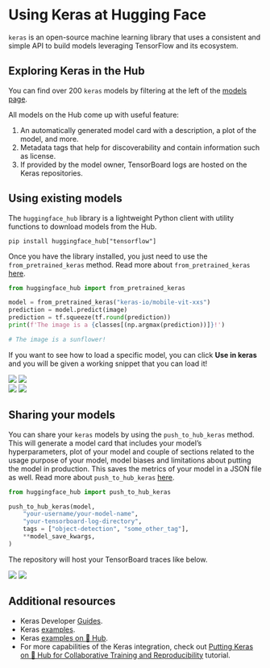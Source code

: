 # Using Keras at Hugging Face

`keras` is an open-source machine learning library that uses a consistent and simple API to build models leveraging TensorFlow and its ecosystem.

## Exploring Keras in the Hub

You can find over 200 `keras` models by filtering at the left of the [models page](https://huggingface.co/models?library=keras&sort=downloads).

All models on the Hub come up with useful feature:
1. An automatically generated model card with a description, a plot of the model, and more.
2. Metadata tags that help for discoverability and contain information such as license.
3. If provided by the model owner, TensorBoard logs are hosted on the Keras repositories.


## Using existing models

The `huggingface_hub` library is a lightweight Python client with utility functions to download models from the Hub.

```
pip install huggingface_hub["tensorflow"]
```

Once you have the library installed, you just need to use the `from_pretrained_keras` method. Read more about `from_pretrained_keras` [here](https://huggingface.co/docs/huggingface_hub/main/en/package_reference/mixins#huggingface_hub.from_pretrained_keras).

```py
from huggingface_hub import from_pretrained_keras

model = from_pretrained_keras("keras-io/mobile-vit-xxs")
prediction = model.predict(image)
prediction = tf.squeeze(tf.round(prediction))
print(f'The image is a {classes[(np.argmax(prediction))]}!')

# The image is a sunflower!
```

If you want to see how to load a specific model, you can click **Use in keras** and you will be given a working snippet that you can load it! 

<div class="flex justify-center">
<img class="block dark:hidden" src="https://huggingface.co/datasets/huggingface/documentation-images/resolve/main/hub/libraries-keras_snippet1.png"/>
<img class="hidden dark:block" src="https://huggingface.co/datasets/huggingface/documentation-images/resolve/main/hub/libraries-keras_snippet1-dark.png"/>
</div>
<div class="flex justify-center">
<img class="block dark:hidden" src="https://huggingface.co/datasets/huggingface/documentation-images/resolve/main/hub/libraries-keras_snippet2.png"/>
<img class="hidden dark:block" src="https://huggingface.co/datasets/huggingface/documentation-images/resolve/main/hub/libraries-keras_snippet2-dark.png"/>
</div>

## Sharing your models

You can share your `keras` models by using the `push_to_hub_keras` method. This will generate a model card that includes your model’s hyperparameters, plot of your model and couple of sections related to the usage purpose of your model, model biases and limitations about putting the model in production. This saves the metrics of your model in a JSON file as well. Read more about `push_to_hub_keras` [here](https://huggingface.co/docs/huggingface_hub/main/en/package_reference/mixins#huggingface_hub.push_to_hub_keras).

```py
from huggingface_hub import push_to_hub_keras

push_to_hub_keras(model,
    "your-username/your-model-name",
    "your-tensorboard-log-directory",
    tags = ["object-detection", "some_other_tag"],
    **model_save_kwargs,
)
```
The repository will host your TensorBoard traces like below.

<div class="flex justify-center">
<img class="block dark:hidden" src="https://huggingface.co/datasets/huggingface/documentation-images/resolve/main/hub/libraries-keras_tensorboard.png"/>
<img class="hidden dark:block" src="https://huggingface.co/datasets/huggingface/documentation-images/resolve/main/hub/libraries-keras_tensorboard-dark.png"/>
</div>


## Additional resources

* Keras Developer [Guides](https://keras.io/guides/).
* Keras [examples](https://keras.io/examples/).
* Keras [examples on 🤗 Hub](https://huggingface.co/keras-io).
* For more capabilities of the Keras integration, check out [Putting Keras on 🤗 Hub for Collaborative Training and Reproducibility](https://merveenoyan.medium.com/putting-keras-on-hub-for-collaborative-training-and-reproducibility-9018301de877) tutorial.
